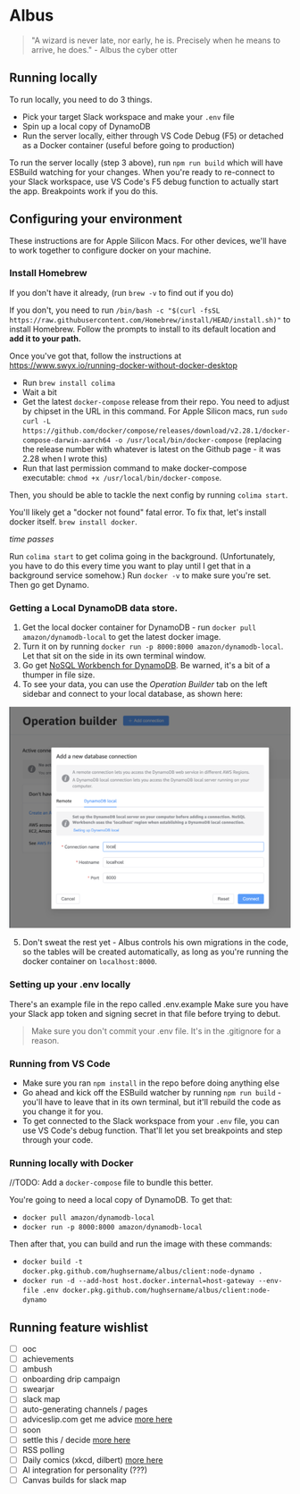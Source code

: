 # Albus

> "A wizard is never late, nor early, he is. Precisely when he means to arrive, he does." - Albus the cyber otter

## Running locally

To run locally, you need to do 3 things.

- Pick your target Slack workspace and make your `.env` file
- Spin up a local copy of DynamoDB
- Run the server locally, either through VS Code Debug (F5) or detached as a Docker container (useful before going to production)

To run the server locally (step 3 above), run `npm run build` which will have ESBuild watching for your changes. When you're ready to re-connect to your Slack workspace, use VS Code's F5 debug function to actually start the app. Breakpoints work if you do this.

## Configuring your environment

These instructions are for Apple Silicon Macs. For other devices, we'll have to work together to configure docker on your machine.

### Install Homebrew

If you don't have it already, (run `brew -v` to find out if you do)

If you don't, you need to run `/bin/bash -c "$(curl -fsSL https://raw.githubusercontent.com/Homebrew/install/HEAD/install.sh)"` to install Homebrew.
Follow the prompts to install to its default location and **add it to your path.**

Once you've got that, follow the instructions at https://www.swyx.io/running-docker-without-docker-desktop

- Run `brew install colima`
- Wait a bit
- Get the latest `docker-compose` release from their repo. You need to adjust by chipset in the URL in this command. For Apple Silicon macs, run `sudo curl -L https://github.com/docker/compose/releases/download/v2.28.1/docker-compose-darwin-aarch64 -o /usr/local/bin/docker-compose` (replacing the release number with whatever is latest on the Github page - it was 2.28 when I wrote this)
- Run that last permission command to make docker-compose executable: `chmod +x /usr/local/bin/docker-compose`.

Then, you should be able to tackle the next config by running `colima start`.

You'll likely get a "docker not found" fatal error. To fix that, let's install docker itself. `brew install docker`.

_time passes_

Run `colima start` to get colima going in the background. (Unfortunately, you have to do this every time you want to play until I get that in a background service somehow.)
Run `docker -v` to make sure you're set. Then go get Dynamo.

### Getting a Local DynamoDB data store.

1. Get the local docker container for DynamoDB - run `docker pull amazon/dynamodb-local` to get the latest docker image.
2. Turn it on by running `docker run -p 8000:8000 amazon/dynamodb-local`. Let that sit on the side in its own terminal window.
3. Go get [NoSQL Workbench for DynamoDB](https://docs.aws.amazon.com/amazondynamodb/latest/developerguide/workbench.settingup.html). Be warned, it's a bit of a thumper in file size.
4. To see your data, you can use the _Operation Builder_ tab on the left sidebar and connect to your local database, as shown here:

![alt text](docs/dynamo-local-connection.png)

5. Don't sweat the rest yet - Albus controls his own migrations in the code, so the tables will be created automatically, as long as you're running the docker container on `localhost:8000`.

### Setting up your .env locally

There's an example file in the repo called .env.example
Make sure you have your Slack app token and signing secret in that file before trying to debut.

> Make sure you don't commit your .env file. It's in the .gitignore for a reason.

### Running from VS Code

- Make sure you ran `npm install` in the repo before doing anything else
- Go ahead and kick off the ESBuild watcher by running `npm run build` - you'll have to leave that in its own terminal, but it'll rebuild the code as you change it for you.
- To get connected to the Slack workspace from your `.env` file, you can use VS Code's debug function. That'll let you set breakpoints and step through your code.

### Running locally with Docker

//TODO: Add a `docker-compose` file to bundle this better.

You're going to need a local copy of DynamoDB. To get that:

- `docker pull amazon/dynamodb-local`
- `docker run -p 8000:8000 amazon/dynamodb-local`

Then after that, you can build and run the image with these commands:

- `docker build -t docker.pkg.github.com/hughsername/albus/client:node-dynamo .`
- `docker run -d --add-host host.docker.internal=host-gateway --env-file .env docker.pkg.github.com/hughsername/albus/client:node-dynamo`

## Running feature wishlist

- [ ] ooc
- [ ] achievements
- [ ] ambush
- [ ] onboarding drip campaign
- [ ] swearjar
- [ ] slack map
- [ ] auto-generating channels / pages
- [ ] adviceslip.com get me advice [more here](https://github.com/optimis/hubot-scripts/blob/master/advice.coffee)
- [ ] soon
- [ ] settle this / decide [more here](https://github.com/Hermanya/hubot-decides/blob/master/src/decide.coffee)
- [ ] RSS polling
- [ ] Daily comics (xkcd, dilbert) [more here](https://github.com/sonata82/hubot-daily-comic)
- [ ] AI integration for personality (???)
- [ ] Canvas builds for slack map
